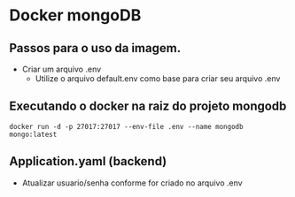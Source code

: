 # Docker mongoDB

## Passos para o uso da imagem.

- Criar um arquivo .env
    - Utilize o arquivo default.env como base para criar seu arquivo .env

## Executando o docker na raiz do projeto mongodb
`docker run -d -p 27017:27017 --env-file .env --name mongodb mongo:latest`

## Application.yaml (backend)
- Atualizar usuario/senha conforme for criado no arquivo .env